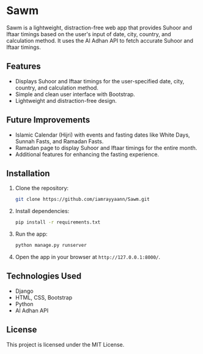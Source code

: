 
# Sawm

Sawm is a lightweight, distraction-free web app that provides Suhoor and Iftaar timings based on the user's input of date, city, country, and calculation method. It uses the Al Adhan API to fetch accurate Suhoor and Iftaar timings.

## Features
- Displays Suhoor and Iftaar timings for the user-specified date, city, country, and calculation method.
- Simple and clean user interface with Bootstrap.
- Lightweight and distraction-free design.

## Future Improvements
- Islamic Calendar (Hijri) with events and fasting dates like White Days, Sunnah Fasts, and Ramadan Fasts.
- Ramadan page to display Suhoor and Iftaar timings for the entire month.
- Additional features for enhancing the fasting experience.

## Installation

1. Clone the repository:
   ```bash
   git clone https://github.com/iamrayyaann/Sawm.git
   ```

2. Install dependencies:
   ```bash
   pip install -r requirements.txt
   ```

3. Run the app:
   ```bash
   python manage.py runserver
   ```

4. Open the app in your browser at `http://127.0.0.1:8000/`.

## Technologies Used
- Django
- HTML, CSS, Bootstrap
- Python
- Al Adhan API

## License
This project is licensed under the MIT License.

